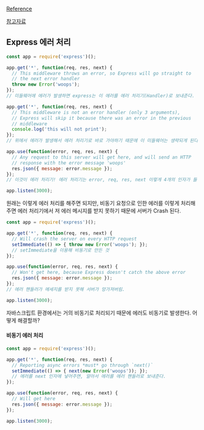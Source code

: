[Reference](https://www.inflearn.com/course/%EB%94%B0%EB%9D%BC%ED%95%98%EB%A9%B0-%EB%B0%B0%EC%9A%B0%EB%8A%94-tdd#)

[참고자료](http://thecodebarbarian.com/80-20-guide-to-express-error-handling.html)

## Express 에러 처리

```js
const app = require('express')();

app.get('*', function(req, res, next) {
  // This middleware throws an error, so Express will go straight to
  // the next error handler
  throw new Error('woops');
});
// 미들웨어에 에러가 발생하면 express는 이 에러를 에러 처리기(Handler)로 보내준다.

app.get('*', function(req, res, next) {
  // This middleware is not an error handler (only 3 arguments),
  // Express will skip it because there was an error in the previous
  // middleware
  console.log('this will not print');
});
// 위에서 에러가 발생해서 에러 처리기로 바로 가야하기 때문에 이 미들웨어는 생략되게 된다. 이 미들웨어는 에러 처리기가 아니기 때문!

app.use(function(error, req, res, next) {
  // Any request to this server will get here, and will send an HTTP
  // response with the error message 'woops'
  res.json({ message: error.message });
});
// 이것이 에러 처리기! 에러 처리기는 error, req, res, next 이렇게 4개의 인자가 들어간다. 첫번째 미들웨어에서 발생한 에러 메세지를 이곳에서 처리해주는 것.

app.listen(3000);
```

원래는 이렇게 에러 처리를 해주면 되지만, 비동기 요청으로 인한 에러를 이렇게 처리해주면 에러 처리기에서 저 에러 메시지를 받지 못하기 때문에 서버가 Crash 된다.

```js
const app = require('express')();

app.get('*', function(req, res, next) {
  // Will crash the server on every HTTP request
  setImmediate(() => { throw new Error('woops'); });
  // setImmediate을 이용해 비동기로 만든 것
});

app.use(function(error, req, res, next) {
  // Won't get here, because Express doesn't catch the above error
  res.json({ message: error.message });
});
// 에러 핸들러가 메세지를 받지 못해 서버가 망가져버림.

app.listen(3000);
```

자바스크립트 환경에서는 거의 비동기로 처리되기 때문에 에러도 비동기로 발생한다. 어떻게 해결할까?

#### 비동기 에러 처리

```js
const app = require('express')();

app.get('*', function(req, res, next) {
  // Reporting async errors *must* go through `next()`
  setImmediate(() => { next(new Error('woops')); });
  // 에러를 next 인자에 넣어주면, 알아서 에러를 에러 핸들러로 보내준다.
});

app.use(function(error, req, res, next) {
  // Will get here
  res.json({ message: error.message });
});

app.listen(3000);
```